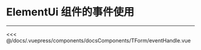 # ElementUi 组件的事件使用

---

<common-code-format>
  <docsComponents-TForm-eventHandle slot="source"></docsComponents-TForm-eventHandle>

<<< @/docs/.vuepress/components/docsComponents/TForm/eventHandle.vue
</common-code-format>
